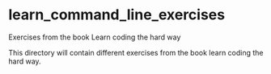 learn_command_line_exercises
============================

Exercises from the book Learn coding the hard way

This directory will contain different exercises from the book learn coding the hard way.

